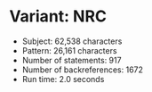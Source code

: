 # Variant: NRC

<!-- %% svg-grid: none -->

* Subject: 62,538 characters
* Pattern: 26,161 characters
* Number of statements: 917
* Number of backreferences: 1672
* Run time: 2.0 seconds
